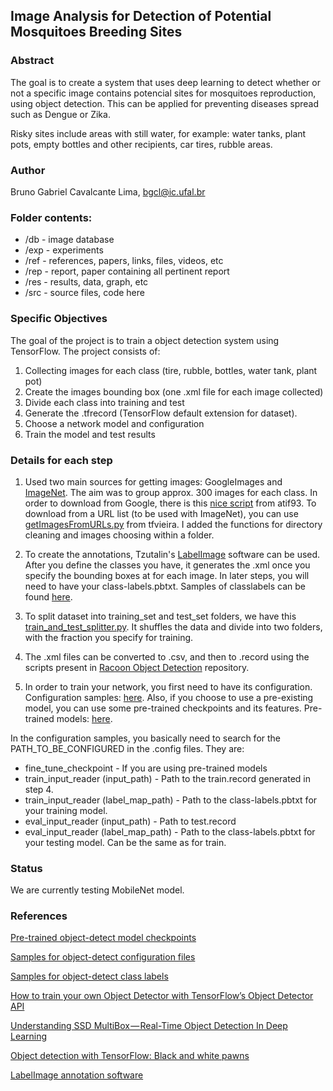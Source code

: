 ## Image Analysis for Detection of Potential Mosquitoes Breeding Sites

### Abstract
The goal is to create a system that uses deep learning to detect whether or not a specific image contains potencial sites for mosquitoes reproduction, using object detection. This can be applied for preventing diseases spread such as Dengue or Zika. 

Risky sites include areas with still water, for example: water tanks, plant pots, empty bottles and other recipients, car tires, rubble areas. 

### Author
Bruno Gabriel Cavalcante Lima, <bgcl@ic.ufal.br>

### Folder contents:
- /db - image database
- /exp - experiments
- /ref - references, papers, links, files, videos, etc
- /rep - report, paper containing all pertinent report
- /res - results, data, graph, etc
- /src - source files, code here

### Specific Objectives
The goal of the project is to train a object detection system using TensorFlow. The project consists of:
1. Collecting images for each class (tire, rubble, bottles, water tank, plant pot)
2. Create the images bounding box (one .xml file for each image collected)
3. Divide each class into training and test
3. Generate the .tfrecord (TensorFlow default extension for dataset).
4. Choose a network model and configuration
5. Train the model and test results

### Details for each step
1. Used two main sources for getting images: GoogleImages and [ImageNet](http://www.image-net.org/). The aim was to group approx. 300 images for each class.
   In order to download from Google, there is this [nice script](https://github.com/atif93/google_image_downloader) from atif93. To download from a URL list (to be used with ImageNet), you can use [getImagesFromURLs.py](https://github.com/tfvieira/vazazika/blob/master/src/getImgsFromURLs.py) from tfvieira. I added the functions for directory cleaning and images choosing within a folder.

2. To create the annotations, Tzutalin's [LabelImage](https://github.com/tzutalin/labelImg) software can be used.  After you define the classes you have, it generates the .xml once you specify the bounding boxes at for each image. In later steps, you will need to have your class-labels.pbtxt. Samples of classlabels can be found [here](https://github.com/tensorflow/models/tree/master/research/object_detection/data).

3. To split dataset into training_set and test_set folders, we have this [train_and_test_splitter.py](https://github.com/bglima/PDI-Project/blob/master/src/train_and_test_splitter.py). It shuffles the data and divide into two folders, with the fraction you specify for training.

4. The .xml files can be converted to .csv, and then to .record using the scripts present in [Racoon Object Detection](https://github.com/datitran/raccoon_dataset) repository.

5. In order to train your network, you first need to have its configuration. 
Configuration samples: [here](https://github.com/tensorflow/models/tree/master/research/object_detection/samples/configs). Also, if you choose to use a pre-existing model, you can use some pre-trained checkpoints and its features. Pre-trained models: [here](https://github.com/tensorflow/models/blob/master/research/object_detection/g3doc/detection_model_zoo.md). 

In the configuration samples, you basically need to search for the PATH_TO_BE_CONFIGURED in the .config files. They are:
* fine_tune_checkpoint - If you are using pre-trained models
* train_input_reader (input_path) - Path to the train.record generated in step 4.
* train_input_reader (label_map_path) - Path to the class-labels.pbtxt for your training model.
* eval_input_reader (input_path) - Path to test.record
* eval_input_reader (label_map_path) - Path to the class-labels.pbtxt for your testing model. Can be the same as for train.

### Status

We are currently testing MobileNet model.

### References

[Pre-trained object-detect model checkpoints](https://github.com/tensorflow/models/blob/master/research/object_detection/g3doc/detection_model_zoo.md)

[Samples for object-detect configuration files](https://github.com/tensorflow/models/tree/master/research/object_detection/samples/configs)

[Samples for object-detect class labels](https://github.com/tensorflow/models/tree/master/research/object_detection/data)

[How to train your own Object Detector with TensorFlow’s Object Detector API](https://towardsdatascience.com/how-to-train-your-own-object-detector-with-tensorflows-object-detector-api-bec72ecfe1d9)

[Understanding SSD MultiBox — Real-Time Object Detection In Deep Learning](https://towardsdatascience.com/understanding-ssd-multibox-real-time-object-detection-in-deep-learning-495ef744fab)

[Object detection with TensorFlow: Black and white pawns](https://www.oreilly.com/ideas/object-detection-with-tensorflow)

[LabelImage annotation software](https://github.com/tzutalin/labelImg)
